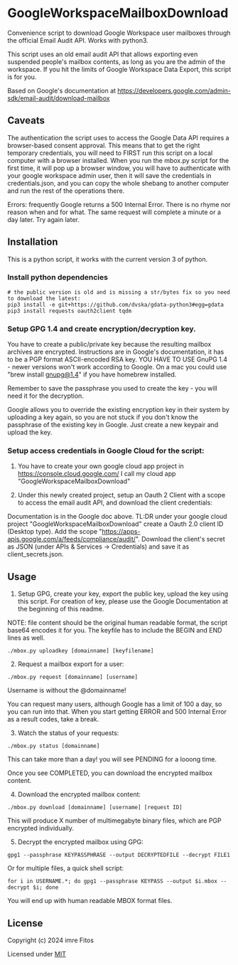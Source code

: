 # GoogleWorkspaceMailboxDownload

Convenience script to download Google Workspace user mailboxes through the official Email Audit API. Works with python3.

This script uses an old email audit API that allows exporting even suspended people's mailbox contents, as long as you are the admin of the workspace. If you hit the limits of Google Workspace Data Export, this script is for you.

Based on Google's documentation at https://developers.google.com/admin-sdk/email-audit/download-mailbox

## Caveats

The authentication the script uses to access the Google Data API requires a browser-based consent approval. This means that to get the right temporary credentials, you will need to FIRST run this script on a local computer with a browser installed. When you run the mbox.py script for the first time, it will pop up a browser window, you will have to authenticate with your google workspace admin user, then it will save the credentials in credentials.json, and you can copy the whole shebang to another computer and run the rest of the operations there.

Errors: frequently Google returns a 500 Internal Error. There is no rhyme nor reason when and for what. The same request will complete a minute or a day later. Try again later.

## Installation

This is a python script, it works with the current version 3 of python.

### Install python dependencies

```
# the public version is old and is missing a str/bytes fix so you need to download the latest:
pip3 install -e git+https://github.com/dvska/gdata-python3#egg=gdata
pip3 install requests oauth2client tqdm
```

### Setup GPG 1.4 and create encryption/decryption key.

You have to create a public/private key because the resulting mailbox archives are encrypted. Instructions are in Google's documentation, it has to be a PGP format ASCII-encoded RSA key. YOU HAVE TO USE GnuPG 1.4 - newer versions won't work according to Google. On a mac you could use "brew install gnupg@1.4" if you have homebrew installed.

Remember to save the passphrase you used to create the key - you will need it for the decryption.

Google allows you to override the existing encryption key in their system by uploading a key again, so you are not stuck if you don't know the passphrase of the existing key in Google. Just create a new keypair and upload the key.


### Setup access credentials in Google Cloud for the script:

1. You have to create your own google cloud app project in https://console.cloud.google.com/ I call my cloud app "GoogleWorkspaceMailboxDownload"

2. Under this newly created project, setup an Oauth 2 Client with a scope to access the email audit API, and download the client credentials:

Documentation is in the Google doc above. TL:DR under your google cloud project "GoogleWorkspaceMailboxDownload" create a Oauth 2.0 client ID (Desktop type). Add the scope "https://apps-apis.google.com/a/feeds/compliance/audit/". Download the client's secret as JSON (under APIs & Services -> Credentials) and save it as client_secrets.json.

## Usage

1. Setup GPG, create your key, export the public key, upload the key using this script. For creation of key, please use the Google Documentation at the beginning of this readme.

NOTE: file content should be the original human readable format, the script base64 encodes it for you. The keyfile has to include the BEGIN and END lines as well.

`./mbox.py uploadkey [domainname] [keyfilename]`

2. Request a mailbox export for a user:

`./mbox.py request [domainname] [username]`

Username is without the @domainname!

You can request many users, although Google has a limit of 100 a day, so you can run into that. When you start getting ERROR and 500 Internal Error as a result codes, take a break.

3. Watch the status of your requests:

`./mbox.py status [domainname]`

This can take more than a day! you will see PENDING for a looong time.

Once you see COMPLETED, you can download the encrypted mailbox content.

4. Download the encrypted mailbox content:

`./mbox.py download [domainname] [username] [request ID]`

This will produce X number of multimegabyte binary files, which are PGP encrypted individually.

5. Decrypt the encrypted mailbox using GPG:

`gpg1 --passphrase KEYPASSPHRASE --output DECRYPTEDFILE --decrypt FILE1`

Or for multiple files, a quick shell script:

`for i in USERNAME.*; do gpg1 --passphrase KEYPASS --output $i.mbox --decrypt $i; done`

You will end up with human readable MBOX format files.


## License

Copyright (c) 2024 imre Fitos

Licensed under [MIT](https://choosealicense.com/licenses/mit/)
